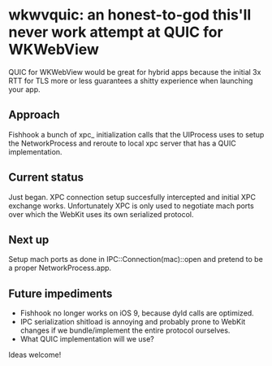 wkwvquic: an honest-to-god this'll never work attempt at QUIC for WKWebView
==

QUIC for WKWebView would be great for hybrid apps because the initial 3x RTT for TLS more or less guarantees a shitty experience when launching your app.

Approach
--
Fishhook a bunch of xpc_ initialization calls that the UIProcess uses to setup the NetworkProcess and reroute to local xpc server that has a QUIC implementation.

Current status
--
Just began. XPC connection setup succesfully intercepted and initial XPC exchange works. Unfortunately XPC is only used to negotiate mach ports over which the WebKit uses its own serialized protocol.

Next up
--
Setup mach ports as done in IPC::Connection(mac)::open and pretend to be a proper NetworkProcess.app.

Future impediments
--
- Fishhook no longer works on iOS 9, because dyld calls are optimized.
- IPC serialization shitload is annoying and probably prone to WebKit changes if we bundle/implement the entire protocol ourselves.
- What QUIC implementation will we use?

Ideas welcome!